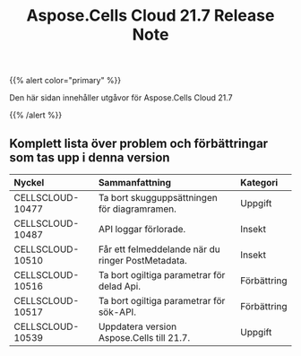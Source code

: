 ﻿---
title: Aspose.Cells Cloud 21.7 Release Note
second_title: Aspose.Cells Cloud Documen
type: docs
url: /sv/aspose-cells-cloud-21-7-release-notes/
description: Aspose.Cells Cloud stöder Excel för att skapa, konvertera, sammanfoga, dela, skydda, inre objektoperation och så vidare
weight: 65
---
{{% alert color="primary" %}} 

Den här sidan innehåller utgåvor för Aspose.Cells Cloud 21.7

{{% /alert %}} 
## **Komplett lista över problem och förbättringar som tas upp i denna version**

|**Nyckel**|**Sammanfattning**|**Kategori**|
|:- |:- |:- |
|CELLSCLOUD-10477	| Ta bort skugguppsättningen för diagramramen.| Uppgift|
|CELLSCLOUD-10487	| API loggar förlorade.| Insekt|
|CELLSCLOUD-10510	| Får ett felmeddelande när du ringer PostMetadata.| Insekt|
|CELLSCLOUD-10516	| Ta bort ogiltiga parametrar för delad Api.| Förbättring|
|CELLSCLOUD-10517	| Ta bort ogiltiga parametrar för sök-API.| Förbättring|
|CELLSCLOUD-10539	| Uppdatera version Aspose.Cells till 21.7.| Uppgift|



